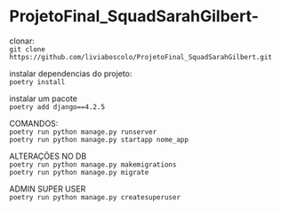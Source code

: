 # ProjetoFinal_SquadSarahGilbert-

clonar:<br>
```git clone https://github.com/liviaboscolo/ProjetoFinal_SquadSarahGilbert.git```

instalar dependencias do projeto:<br>
```poetry install``` <br>

instalar um pacote <br>
```poetry add django==4.2.5```<br>

COMANDOS: <br>
```poetry run python manage.py runserver```<br>
```poetry run python manage.py startapp nome_app```<br>

ALTERAÇÕES NO DB <br>
```poetry run python manage.py makemigrations```<br>
```poetry run python manage.py migrate```

ADMIN SUPER USER<br>
```poetry run python manage.py createsuperuser```